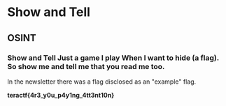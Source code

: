 # Show and Tell

## OSINT

### Show and Tell Just a game I play When I want to hide  (a flag).  So show me and tell me that you read me too.

In the newsletter there was a flag disclosed as an "example" flag.

**teractf{4r3_y0u_p4y1ng_4tt3nt10n}**

